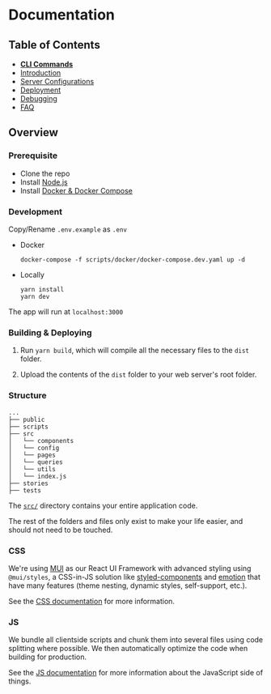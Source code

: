 # Documentation

## Table of Contents

* [**CLI Commands**](general/commands.md)
* [Introduction ](general/introduction.md)
* [Server Configurations](general/server-configs.md)
* [Deployment](general/deployment.md)
* [Debugging](general/debugging.md)
* [FAQ](general/faq.md)

## Overview

### Prerequisite

* Clone the repo
* Install [Node.js](https://nodejs.org/en/)
* Install [Docker & Docker Compose](https://docs.docker.com/v17.09/engine/installation/)

### Development

Copy/Rename `.env.example` as `.env`

* Docker

    ```Shell
    docker-compose -f scripts/docker/docker-compose.dev.yaml up -d
    ```
* Locally

    ```Shell
    yarn install
    yarn dev
    ```

The app will run at `localhost:3000`

### Building & Deploying

1.  Run `yarn build`, which will compile all the necessary files to the
    `dist` folder.

2.  Upload the contents of the `dist` folder to your web server's root folder.

### Structure

    ...
    ├── public
    ├── scripts
    ├── src
    │   └── components
    │   └── config
    │   └── pages
    │   └── queries
    │   └── utils
    │   └── index.js
    ├── stories
    ├── tests

The [`src/`](https://dev.azure.com/indikaenergygroup/XTI%20Skeleton%20Code/_git/xti-react-ts/src) directory contains your entire application code.

The rest of the folders and files only exist to make your life easier, and
should not need to be touched.

### CSS

We're using [MUI](https://mui.com/material-ui/getting-started/installation/) as our React UI Framework with advanced styling using `@mui/styles`, a CSS-in-JS solution like [styled-components](https://www.styled-components.com/) and [emotion](https://emotion.sh/) that have many features (theme nesting, dynamic styles, self-support, etc.).

See the [CSS documentation](./css/README.md) for more information.

### JS

We bundle all clientside scripts and chunk them into several files using
code splitting where possible. We then automatically optimize the code when
building for production.

See the [JS documentation](./js/README.md) for more information about the
JavaScript side of things.
